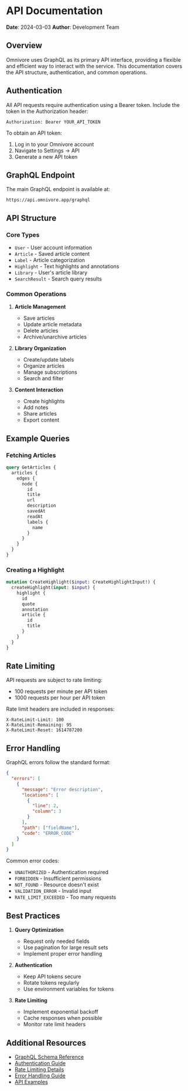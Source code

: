 # API Documentation

**Date**: 2024-03-03
**Author**: Development Team

## Overview

Omnivore uses GraphQL as its primary API interface, providing a flexible and efficient way to interact with the service. This documentation covers the API structure, authentication, and common operations.

## Authentication

All API requests require authentication using a Bearer token. Include the token in the Authorization header:

```http
Authorization: Bearer YOUR_API_TOKEN
```

To obtain an API token:
1. Log in to your Omnivore account
2. Navigate to Settings → API
3. Generate a new API token

## GraphQL Endpoint

The main GraphQL endpoint is available at:
```
https://api.omnivore.app/graphql
```

## API Structure

### Core Types

- `User` - User account information
- `Article` - Saved article content
- `Label` - Article categorization
- `Highlight` - Text highlights and annotations
- `Library` - User's article library
- `SearchResult` - Search query results

### Common Operations

1. **Article Management**
   - Save articles
   - Update article metadata
   - Delete articles
   - Archive/unarchive articles

2. **Library Organization**
   - Create/update labels
   - Organize articles
   - Manage subscriptions
   - Search and filter

3. **Content Interaction**
   - Create highlights
   - Add notes
   - Share articles
   - Export content

## Example Queries

### Fetching Articles

```graphql
query GetArticles {
  articles {
    edges {
      node {
        id
        title
        url
        description
        savedAt
        readAt
        labels {
          name
        }
      }
    }
  }
}
```

### Creating a Highlight

```graphql
mutation CreateHighlight($input: CreateHighlightInput!) {
  createHighlight(input: $input) {
    highlight {
      id
      quote
      annotation
      article {
        id
        title
      }
    }
  }
}
```

## Rate Limiting

API requests are subject to rate limiting:
- 100 requests per minute per API token
- 1000 requests per hour per API token

Rate limit headers are included in responses:
```http
X-RateLimit-Limit: 100
X-RateLimit-Remaining: 95
X-RateLimit-Reset: 1614787200
```

## Error Handling

GraphQL errors follow the standard format:
```json
{
  "errors": [
    {
      "message": "Error description",
      "locations": [
        {
          "line": 2,
          "column": 3
        }
      ],
      "path": ["fieldName"],
      "code": "ERROR_CODE"
    }
  ]
}
```

Common error codes:
- `UNAUTHORIZED` - Authentication required
- `FORBIDDEN` - Insufficient permissions
- `NOT_FOUND` - Resource doesn't exist
- `VALIDATION_ERROR` - Invalid input
- `RATE_LIMIT_EXCEEDED` - Too many requests

## Best Practices

1. **Query Optimization**
   - Request only needed fields
   - Use pagination for large result sets
   - Implement proper error handling

2. **Authentication**
   - Keep API tokens secure
   - Rotate tokens regularly
   - Use environment variables for tokens

3. **Rate Limiting**
   - Implement exponential backoff
   - Cache responses when possible
   - Monitor rate limit headers

## Additional Resources

- [GraphQL Schema Reference](./schema.md)
- [Authentication Guide](./authentication.md)
- [Rate Limiting Details](./rate-limiting.md)
- [Error Handling Guide](./error-handling.md)
- [API Examples](./examples.md) 